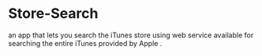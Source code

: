 # Store-Search
an app that lets you search the iTunes store using  web service available for searching the entire iTunes provided by Apple .
